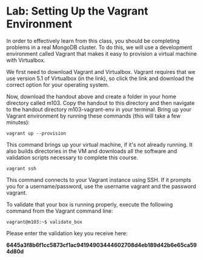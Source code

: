 






# Lab: Setting Up the Vagrant Environment

In order to effectively learn from this class, you should be completing problems in a real MongoDB cluster. To do this, we will use a development environment called Vagrant that makes it easy to provision a virtual machine with Virtualbox.

We first need to download Vagrant and Virtualbox. Vagrant requires that we use version 5.1 of Virtualbox (in the link), so click the link and download the correct option for your operating system.

Now, download the handout above and create a folder in your home directory called m103. Copy the handout to this directory and then navigate to the handout directory m103-vagrant-env in your terminal. Bring up your Vagrant environment by running these commands (this will take a few minutes):

```
vagrant up --provision
```

This command brings up your virtual machine, if it's not already running. It also builds directories in the VM and downloads all the software and validation scripts necessary to complete this course.

```
vagrant ssh
```

This command connects to your Vagrant instance using SSH. If it prompts you for a username/password, use the username vagrant and the password vagrant.

To validate that your box is running properly, execute the following command from the Vagrant command line:

```
vagrant@m103:~$ validate_box
```

Please enter the validation key you receive here:

**6445a3f8b6f1cc5873cf1ac94194903444602708d4eb189d42b6e65ca594d80d**
